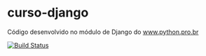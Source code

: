 # curso-django
Código desenvolvido no módulo de Django do www.python.pro.br

[![Build Status](https://travis-ci.org/diegosorrilha/curso-django.svg?branch=master)](https://travis-ci.org/diegosorrilha/curso-django)
